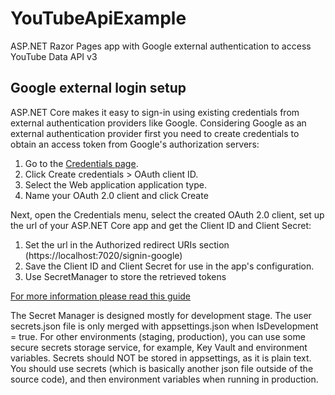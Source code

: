 # YouTubeApiExample

ASP.NET Razor Pages app with Google external authentication to access YouTube Data API v3

## Google external login setup

ASP.NET Core makes it easy to sign-in using existing credentials from external authentication providers like Google.
Considering Google as an external authentication provider first you need to create credentials to obtain an access token from Google's authorization servers:

1. Go to the [Credentials page](https://console.developers.google.com/apis/credentials).
2. Click Create credentials > OAuth client ID.
3. Select the Web application application type.
4. Name your OAuth 2.0 client and click Create

Next, open the Credentials menu, select the created OAuth 2.0 client, set up the url of your ASP.NET Core app and get the Client ID and Client Secret:

1. Set the url in the Authorized redirect URIs section (https://localhost:7020/signin-google)
2. Save the Client ID and Client Secret for use in the app's configuration.
3. Use SecretManager to store the retrieved tokens

[For more information please read this guide](https://learn.microsoft.com/en-us/aspnet/core/security/authentication/social/google-logins?view=aspnetcore-9.0)

The Secret Manager is designed mostly for development stage.
The user secrets.json file is only merged with appsettings.json when IsDevelopment = true.
For other environments (staging, production), you can use some secure secrets storage service, for example, Key Vault and environment variables.
Secrets should NOT be stored in appsettings, as it is plain text.
You should use secrets (which is basically another json file outside of the source code), and then environment variables when running in production.